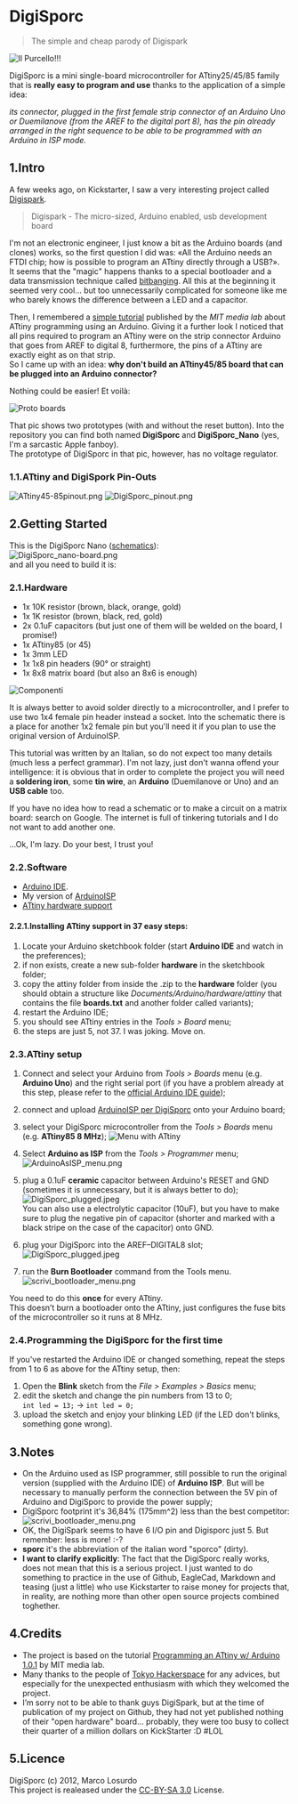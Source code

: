 # DigiSporc

> The simple and cheap parody of Digispark

![Il Purcello!!!](https://raw.github.com/MarcoLosurdo/DigiSporc/master/pic/buta.png)

DigiSporc is a mini single-board microcontroller for ATtiny25/45/85 family that is **really easy to program and use** thanks to the application of a simple idea:

*its connector, plugged in the first female strip connector  of an Arduino Uno or Duemilanove (from the AREF to the digital port 8), has the pin already arranged in the right sequence to be able to be programmed with an Arduino in ISP mode.*

## 1.Intro
A few weeks ago, on Kickstarter, I saw a very interesting project called [Digispark](http://www.kickstarter.com/projects/digistump/digispark-the-tiny-arduino-enabled-usb-dev-board).

> Digispark - The micro-sized, Arduino enabled, usb development board

I'm not an electronic engineer, I just know a bit as the Arduino boards (and clones) works, so the first question I did was: «All the Arduino needs an FTDI chip; how is possible to program an ATtiny directly through a USB?».   
It seems that the "magic" happens thanks to a special bootloader and a data transmission technique called [bitbanging](http://en.wikipedia.org/wiki/Bit_banging). All this at the beginning it seemed very cool... but too unnecessarily complicated for someone like me who barely knows the difference between a LED and a capacitor.

Then, I remembered a [simple tutorial](http://hlt.media.mit.edu/?p=1695) published by the _MIT media lab_ about ATtiny programming using an Arduino. Giving it a further look I noticed that all pins required to program an ATtiny were on the strip connector Arduino that goes from AREF to digital 8, furthermore, the pins of a ATtiny are exactly eight as on that strip.  
So I came up with an idea: **why don't build an ATtiny45/85 board that can be plugged into an Arduino connector?**

Nothing could be easier! Et voilà:

![Proto boards](https://raw.github.com/MarcoLosurdo/DigiSporc/master/pic/DigiSporc%20proto.jpeg)

That pic shows two prototypes (with and without the reset button). Into the repository you can find both named **DigiSporc** and **DigiSporc_Nano** (yes, I'm a sarcastic Apple fanboy).  
The prototype of DigiSporc in that pic, however, has no voltage regulator.

### 1.1.ATtiny and DigiSpork Pin-Outs
![ATtiny45-85pinout.png](https://raw.github.com/MarcoLosurdo/DigiSporc/master/pic/ATtiny45-85pinout.png)
![DigiSporc_pinout.png](https://raw.github.com/MarcoLosurdo/DigiSporc/master/pic/DigiSporc_pinout.png)

## 2.Getting Started
This is the DigiSporc Nano ([schematics](https://raw.github.com/MarcoLosurdo/DigiSporc/master/DigiSporc_nano.png)):  
![DigiSporc_nano-board.png](https://raw.github.com/MarcoLosurdo/DigiSporc/master/DigiSporc_nano-board.png)  
and all you need to build it is:

### 2.1.Hardware
* 1x 10K resistor (brown, black, orange, gold)
* 1x 1K resistor (brown, black, red, gold)
* 2x 0.1uF capacitors (but just one of them will be welded on the board, I promise!)
* 1x ATtiny85 (or 45)
* 1x 3mm LED
* 1x 1x8 pin headers (90° or straight)
* 1x 8x8 matrix board (but also an 8x6 is enough)

![Componenti](https://raw.github.com/MarcoLosurdo/DigiSporc/master/pic/Lanciami_i_componenti.jpeg)

It is always better to avoid solder directly to a microcontroller, and I prefer to use two 1x4 female pin header instead a socket.
Into the schematic there is a place for another 1x2 female pin but you'll need it if you plan to use the original version of ArduinoISP.

This tutorial was written by an Italian, so do not expect too many details (much less a perfect grammar). I'm not lazy, just don't wanna offend your intelligence: it is obvious that in order to complete the project you will need a **soldering iron**, some **tin wire**, an **Arduino** (Duemilanove or Uno) and an **USB cable** too. 
 
If you have no idea how to read a schematic or to make a circuit on a matrix board: search on Google. The internet is full of tinkering tutorials and I do not want to add another one.
 
...Ok, I'm lazy. Do your best, I trust you!

### 2.2.Software
* [Arduino IDE](http://arduino.cc/en/Main/Software).
* My version of [ArduinoISP](https://raw.github.com/MarcoLosurdo/DigiSporc/master/ArduinoISP_per_DigiSporc.ino)
* [ATtiny hardware support](https://github.com/damellis/attiny/zipball/Arduino1)

#### 2.2.1.Installing ATtiny support in 37 easy steps:
1. Locate your Arduino sketchbook folder (start **Arduino IDE** and watch in the preferences);
1. if non exists, create a new sub-folder **hardware** in the sketchbook folder;
1. copy the attiny folder from inside the .zip to the **hardware** folder (you should obtain a structure like _Documents/Arduino/hardware/attiny_ that contains the file **boards.txt** and another folder called variants);
1. restart the Arduino IDE;
1. you should see ATtiny entries in the _Tools > Board_ menu;
1. the steps are just 5, not 37. I was joking. Move on.

### 2.3.ATtiny setup
1. Connect and select your Arduino from _Tools > Boards_ menu (e.g. **Arduino Uno**) and the right serial port (if you have a problem already at this step, please refer to the [official Arduino IDE guide](http://arduino.cc/en/Guide/HomePage));
1. connect and upload [ArduinoISP per DigiSporc](https://raw.github.com/MarcoLosurdo/DigiSporc/master/ArduinoISP_per_DigiSporc.ino) onto your Arduino board;
1. select your DigiSporc microcontroller from the _Tools > Boards_ menu (e.g. **ATtiny85 8 MHz**);
![Menu with ATtiny](https://raw.github.com/MarcoLosurdo/DigiSporc/master/pic/ATtiny-Boards-Menu.png)

1. Select **Arduino as ISP** from the _Tools > Programmer_ menu;  
![ArduinoAsISP_menu.png](https://raw.github.com/MarcoLosurdo/DigiSporc/master/pic/ArduinoAsISP_menu.png)

1. plug a 0.1uF **ceramic** capacitor between Arduino's RESET and GND (sometimes it is unnecessary, but it is always better to do);  
![DigiSporc_plugged.jpeg](https://raw.github.com/MarcoLosurdo/DigiSporc/master/pic/capacitor_ResetGND.jpeg)  
You can also use a electrolytic capacitor (10uF), but you have to make sure to plug the negative pin of capacitor (shorter and marked with a black stripe on the case of the capacitor) onto GND.

1. plug your DigiSporc into the AREF–DIGITAL8 slot;  
![DigiSporc_plugged.jpeg](https://raw.github.com/MarcoLosurdo/DigiSporc/master/pic/DigiSporc_plugged.jpeg)
1. run the **Burn Bootloader** command from the Tools menu.  
![scrivi_bootloader_menu.png](https://raw.github.com/MarcoLosurdo/DigiSporc/master/pic/scrivi_bootloader_menu.png)

You need to do this **once** for every ATtiny.  
This doesn’t burn a bootloader onto the ATtiny, just configures the fuse bits of the microcontroller so it runs at 8 MHz.

### 2.4.Programming the DigiSporc for the first time
If you've restarted the Arduino IDE or changed something, repeat the steps from 1 to 6 as above for the ATtiny setup, then:

1. Open the **Blink** sketch from the _File > Examples > Basics_ menu;
1. edit the sketch and change the pin numbers from 13 to 0;  
`int led = 13;` → `int led = 0;`
1. upload the sketch and enjoy your blinking LED (if the LED don't blinks, something gone wrong).

## 3.Notes
* On the Arduino used as ISP programmer, still possible to run  the original version (supplied with the Arduino IDE) of **Arduino ISP**. But will be necessary to manually perform the connection between the 5V pin of Arduino and DigiSporc to provide the power supply;
* DigiSporc footprint it's 36,84% (175mm^2) less than the best competitor:
![scrivi_bootloader_menu.png](https://raw.github.com/MarcoLosurdo/DigiSporc/master/pic/size.png) 
* OK, the DigiSpark seems to have 6 I/O pin and Digisporc just 5. But remember: less is more! :-?
* **sporc** it's the abbreviation of the italian word "sporco" (dirty).
* **I want to clarify explicitly**: The fact that the DigiSporc really works, does not mean that this is a serious project. I just wanted to do something to practice in the use of Github, EagleCad, Markdown and teasing (just a little) who use Kickstarter to raise money for projects that, in reality, are nothing more than other open source projects combined toghether.

## 4.Credits
- The project is based on the tutorial [Programming an ATtiny w/ Arduino 1.0.1](http://hlt.media.mit.edu/?p=1695) by MIT media lab.
- Many thanks to the people of [Tokyo Hackerspace](http://tokyohackerspace.org/) for any advices, but especially for the unexpected enthusiasm with which they welcomed the project.
- I’m sorry not to be able to thank guys DigiSpark, but at the time of publication of my project on Github, they had not yet published nothing of their "open hardware" board… probably, they were too busy to collect their quarter of a million dollars on KickStarter :D #LOL

## 5.Licence
DigiSporc (c) 2012, Marco Losurdo  
This project is realeased under the [CC-BY-SA 3.0](http://creativecommons.org/licenses/by-sa/3.0/us/) License.